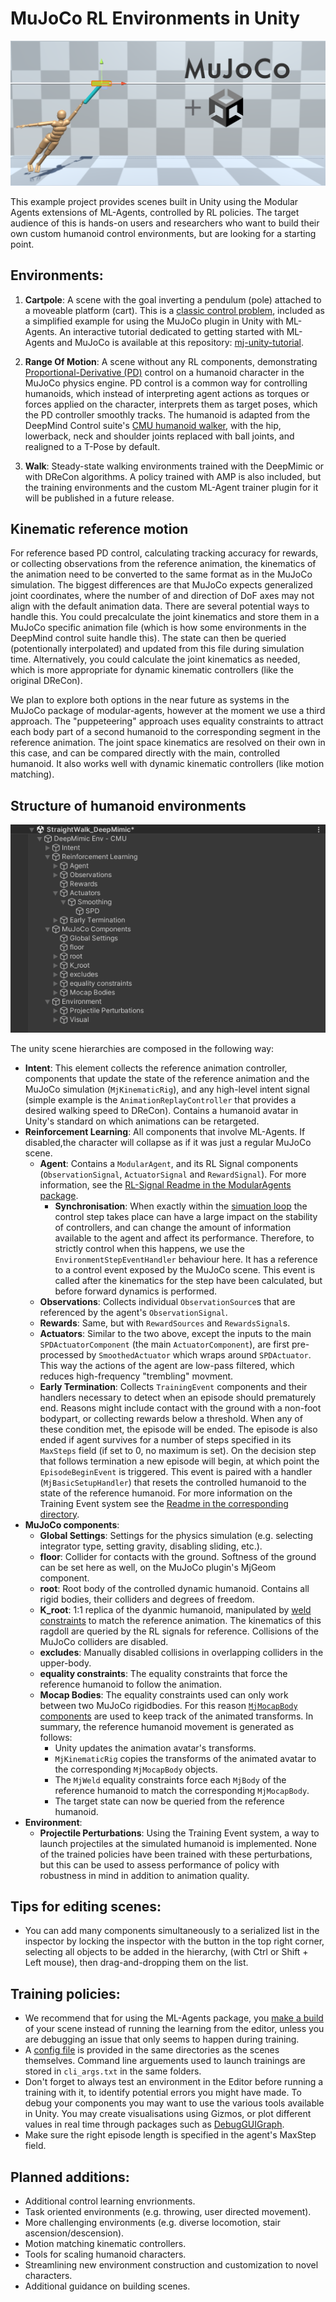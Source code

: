 # MuJoCo RL Environments in Unity

![Image of a humanoid hanging on for dear life on a pendulum.](./Images/cart_pole_human.png)

This example project provides scenes built in Unity using the Modular Agents extensions of ML-Agents, controlled by RL policies. 
The target audience of this is hands-on users and researchers who want to build their own custom humanoid control environments, but are looking for a starting point.

## Environments:

1. **Cartpole**: A scene with the goal inverting a pendulum (pole) attached to a moveable platform (cart). This is a [classic control problem](https://en.wikipedia.org/wiki/Inverted_pendulum), 
   included as a simplified example for using the MuJoCo plugin in Unity with ML-Agents. An interactive tutorial dedicated to getting started with ML-Agents and MuJoCo is available at this repository: [mj-unity-tutorial](https://github.com/Balint-H/mj-unity-tutorial).

2. **Range Of Motion**: A scene without any RL components, demonstrating [Proportional-Derivative (PD)](https://en.wikipedia.org/wiki/PID_controller) control on a humanoid character in the MuJoCo physics engine.
   PD control is a common way for controlling humanoids, which instead of interpreting agent actions as torques or forces applied on the character, interprets them as target poses, which the PD controller smoothly tracks.
   The humanoid is adapted from the DeepMind Control suite's [CMU humanoid walker](https://github.com/deepmind/dm_control/blob/main/dm_control/locomotion/walkers/assets/humanoid_CMU_V2020.xml), with the hip, lowerback, neck and shoulder joints replaced with ball joints, and realigned to a T-Pose by default.

3. **Walk**: Steady-state walking environments trained with the DeepMimic or with DReCon algorithms. A policy trained with AMP is also included, but the training environments and the custom ML-Agent trainer plugin for it will be published in a future release.

## Kinematic reference motion

For reference based PD control, calculating tracking accuracy for rewards, or collecting observations from the reference animation, the kinematics of the animation need to be converted to the same format as in the MuJoCo simulation. The biggest differences are that MuJoCo expects generalized joint coordinates, where the number of and direction of DoF axes may not align with the default animation data. 
There are several potential ways to handle this. You could precalculate the joint kinematics and store them in a MuJoCo specific animation file (which is how some environments in the DeepMind control suite handle this). The state can then be queried (potentionally interpolated) and updated from this file during simulation time. Alternatively, you could calculate the joint kinematics as needed, which is more appropriate for dynamic kinematic controllers (like the original DReCon).

We plan to explore both options in the near future as systems in the MuJoCo package of modular-agents, however at the moment we use a third approach. 
The "puppeteering" approach uses equality constraints to attract each body part of a second humanoid to the corresponding segment in the reference animation. The joint space kinematics are resolved on their own in this case, and can be compared directly with the main, controlled humanoid.
It also works well with dynamic kinematic controllers (like motion matching).

## Structure of humanoid environments

![A screenshot of a Unity scene hierarchy containing a reinforcement learning scene.](./Images/hierarchy.png)

The unity scene hierarchies are composed in the following way:

- **Intent**: This element collects the reference animation controller, components that update the state of the reference animation and the MuJoCo simulation (`MjKinematicRig`), and any high-level intent signal (simple example is the `AnimationReplayController` that provides a desired walking speed to DReCon). Contains a humanoid avatar in Unity's standard on which animations can be retargeted.
- **Reinforcement Learning**: All components that involve ML-Agents. If disabled,the character will collapse as if it was just a regular MuJoCo scene.
  - **Agent**: Contains a `ModularAgent`, and its RL Signal components (`ObservationSignal`, `ActuatorSignal` and `RewardSignal`). For more information, see the [RL-Signal Readme in the ModularAgents package](<../modular-agents/core/Runtime/RL Signals/README.md>).
    - **Synchronisation**: When exactly within the [simuation loop](https://mujoco.readthedocs.io/en/latest/programming/simulation.html#simulation-loop) the control step takes place can have a large impact on the stability of controllers, and can change the amount of information available to the agent and affect its performance. 
      Therefore, to strictly control when this happens, we use the `EnvironmentStepEventHandler` behaviour here. It has a reference to a control event exposed by the MuJoCo scene. This event is called after the kinematics for the step have been calculated, but before forward dynamics is performed.
  - **Observations**: Collects individual `ObservationSource`s that are referenced by the agent's `ObservationSignal`.
  - **Rewards**: Same, but with `RewardSources` and `RewardsSignal`s.
  - **Actuators**: Similar to the two above, except the inputs to the main `SPDActuatorComponent` (the main `ActuatorComponent`), are first pre-processed by `SmoothedActuator` which wraps around `SPDActuator`. This way the actions of the agent are low-pass filtered, which reduces high-frequency "trembling" movment.
  - **Early Termination**: Collects `TrainingEvent` components and their handlers necessary to detect when an episode should prematurely end. Reasons might include contact with the ground with a non-foot bodypart, or collecting rewards below a threshold. 
    When any of these condition met, the episode will be ended. The episode is also ended if agent survives for a number of steps specified in its `MaxSteps` field (if set to 0, no maximum is set).
    On the decision step that follows termination a new episode will begin, at which point the `EpisodeBeginEvent` is triggered. This event is paired with a handler (`MjBasicSetupHandler`) that resets the controlled humanoid to the state of the reference humanoid.
    For more information on the Training Event system see the [Readme in the corresponding directory](<../modular-agents/core/Runtime/Training Event System/README.md>).
- **MuJoCo components**:
  - **Global Settings**: Settings for the physics simulation (e.g. selecting integrator type, setting gravity, disabling sliding, etc.). 
  - **floor**: Collider for contacts with the ground. Softness of the ground can be set here as well, on the MuJoCo plugin's MjGeom component.
  - **root**: Root body of the controlled dynamic humanoid. Contains all rigid bodies, their colliders and degrees of freedom.
  - **K_root**: 1:1 replica of the dyanmic humanoid, manipulated by [weld constraints](https://mujoco.readthedocs.io/en/latest/XMLreference.html#equality-weld) to match the reference animation. The kinematics of this ragdoll are queried by the RL signals for reference. Collisions of the MuJoCo colliders are disabled.
  - **excludes**: Manually disabled collisions in overlapping colliders in the upper-body.
  - **equality constraints**: The equality constraints that force the reference humanoid to follow the animation.
  - **Mocap Bodies**: The equality constraints used can only work between two MuJoCo rigidbodies. For this reason [`MjMocapBody` components](https://mujoco.readthedocs.io/en/latest/modeling.html?highlight=mocap%20body#mocap-bodies) are used to keep track of the animated transforms. 
    In summary, the reference humanoid movement is generated as follows: 
    - Unity updates the animation avatar's transforms.
    - `MjKinematicRig` copies the transforms of the animated avatar to the corresponding `MjMocapBody` objects.
    - The `MjWeld` equality constraints force each `MjBody` of the reference humanoid to match the corresponding `MjMocapBody`.
    - The target state can now be queried from the reference humanoid.
- **Environment**:
  - **Projectile Perturbations**: Using the Training Event system, a way to launch projectiles at the simulated humanoid is implemented. None of the trained policies have been trained with these perturbations, but this can be used to assess performance of policy with robustness in mind in addition to animation quality.

## Tips for editing scenes:

- You can add many components simultaneously to a serialized list in the inspector by locking the inspector with the button in the top right corner, selecting all objects to be added in the hierarchy, (with Ctrl or Shift + Left mouse), then drag-and-dropping them on the list.

## Training policies:

- We recommend that for using the ML-Agents package, you [make a build](https://github.com/Unity-Technologies/ml-agents/blob/main/docs/Learning-Environment-Executable.md) 
  of your scene instead of running the learning from the editor, unless you are debugging an issue that only seems to happen during training.
- A [config file](https://unity-technologies.github.io/ml-agents/Training-Configuration-File/) is provided in the same directories as the scenes themselves. Command line arguements used to launch trainings are stored in `cli_args.txt` in the same folders. 
- Don't forget to always test an environment in the Editor
  before running a training with it, to identify potential errors you might
  have made. To debug your components you may want to use the various tools
  available in Unity. You may create visualisations using Gizmos, or plot
  different values in real time through packages such as <a href="https://assetstore.unity.com/packages/tools/gui/debuggui-graph-139275">DebugGUIGraph</a>.
- Make sure the right episode length is specified in the agent's MaxStep field.

## Planned additions:

- Additional control learning envrionments.
- Task oriented environments (e.g. throwing, user directed movement).
- More challenging environments (e.g. diverse locomotion, stair ascension/descension).
- Motion matching kinematic controllers.
- Tools for scaling humanoid characters.
- Streamlining new environment construction and customization to novel characters.
- Additional guidance on building scenes.

